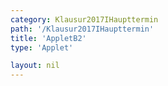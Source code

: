 ```yaml
---
category: Klausur2017IHaupttermin
path: '/Klausur2017IHaupttermin'
title: 'AppletB2'
type: 'Applet'

layout: nil
---
```

<link type="text/css" href="https://cdnjs.cloudflare.com/ajax/libs/jsxgraph/0.99.6/jsxgraph.css"><link rel="stylesheet" type="text/css" href="//cdnjs.cloudflare.com/ajax/libs/jsxgraph/0.99.7/jsxgraph.css" />
<div id="a71a9e50-b189-4d5a-b34b-479f1f0ec484" class="jxgbox" style="width:500px; height:500px">
<script type="text/javascript">
    (function() {
	const board = JXG.JSXGraph.initBoard('a71a9e50-b189-4d5a-b34b-479f1f0ec484', {
    							boundingbox: [-5, 10, 10, -5],
                  axis: false
              });
 
var A = board.create('point', [-4,0], {fixed:true, color:'green', label:{fontsize:16, position:'bot'}, size:2});

var C = board.create('point', [8,0], {name:'C', fixed:true, color:'green', label:{fontsize:16, position:'bot'}, size:2});

var K = board.create('point', [0,0], {name:'K', fixed:true, color:'green', label:{fontsize:16, position:'bot'}, size:2});

var B = board.create('point', [-2.5,-2.5], {fixed:true, color:'green', label:{fontsize:16, position:'bot'}, size:2});

var D = board.create('point', [2.5,2.5], {fixed:true, color:'green', label:{fontsize:16, position:'bot'}, size:2});

var BD = board.create('line', [B,D], {straightFirst:false, straightLast:false});

var BA = board.create('line', [B,A], {straightFirst:false, straightLast:false});

var DA = board.create('line', [D,A], {straightFirst:false, straightLast:false});

var DC = board.create('line', [D,C], {straightFirst:false, straightLast:false});

var BC = board.create('line', [B,C], {straightFirst:false, straightLast:false});

var AC = board.create('line', [A,C], {straightFirst:false, straightLast:false});

var E = board.create('point', [-4, 6], {fixed:true, color:'green', label:{fontsize:16, position:'bot'}, size:2});

var F = board.create('point', [-2.5,3.5], {fixed:true, color:'green', label:{fontsize:16, position:'bot'}, size:2});

var G = board.create('point', [8,6], {fixed:true, color:'green', label:{fontsize:16, position:'bot'}, size:2});

var H = board.create('point', [2.5,8.5], {fixed:true, color:'green', label:{fontsize:16, position:'bot'}, size:2});

var L = board.create('point', [0,6], {name:'L', fixed:true, color:'green', label:{fontsize:16, position:'bot'}, size:2});

var DH = board.create('line', [D,H], {straightFirst:false, straightLast:false, strokeColor:'gray'});

var AE = board.create('line', [A,E], {straightFirst:false, straightLast:false});

var GE = board.create('line', [G,E], {straightFirst:false, straightLast:false});

var GH = board.create('line', [G,H], {straightFirst:false, straightLast:false});

var EH = board.create('line', [E,H], {straightFirst:false, straightLast:false});

var EF = board.create('line', [E,F], {straightFirst:false, straightLast:false});

var FG = board.create('line', [G,F], {straightFirst:false, straightLast:false});

var FH = board.create('line', [H,F], {straightFirst:false, straightLast:false});

var CG = board.create('line', [C,G], {straightFirst:false, straightLast:false});

var FB = board.create('line', [F,B], {straightFirst:false, straightLast:false});

var LC = board.create('line', [L,C], {straightFirst:false, straightLast:false, strokeColor:'red'});



var KPC = board.create('glider', [LC], {name:'P', color:'orange', label:{fontsize:16, position:'bot'}, size:2});

var DP = board.create('line', [D,KPC], {straightFirst:false, straightLast:false, strokeColor:'green'});

var BP = board.create('line', [B,KPC], {straightFirst:false, straightLast:false, strokeColor:'green'});

var AP = board.create('line', [A,KPC], {straightFirst:false, straightLast:false, strokeColor:'green'});

var CP = board.create('line', [C,KPC], {straightFirst:false, straightLast:false, strokeColor:'green'});

var DP = board.create('line', [D,KPC], {straightFirst:false, straightLast:false, strokeColor:'green'});

var Q = board.create('point', [function(){return KPC.X()}, 0], {name:'Q', fixed:true, label:{fontsize:16, position:'bot'}, size:2});

var QP = board.create('line', [Q,KPC], {straightFirst:false, straightLast:false, strokeColor:'green'});

var a = board.create('angle', [C,K,KPC], {radius:'2'});
board . create('text', [8.5,8.5, function(){return '&phi; = '+ JXG.toFixed(a.Value()*180/Math.PI, 2);}], {fontsize: 18, fixed:true});
board.create('text', [3.5,-3,'M I 2017 HT B 2'], {fontsize: 18, fixed:true});


 })(); </script>
  </div>
